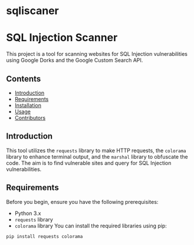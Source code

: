 # sqliscaner
# SQL Injection Scanner

This project is a tool for scanning websites for SQL Injection vulnerabilities using Google Dorks and the Google Custom Search API.

## Contents

- [Introduction](#introduction)
- [Requirements](#requirements)
- [Installation](#installation)
- [Usage](#usage)
- [Contributors](#contributors)

## Introduction

This tool utilizes the `requests` library to make HTTP requests, the `colorama` library to enhance terminal output, and the `marshal` library to obfuscate the code. The aim is to find vulnerable sites and query for SQL Injection vulnerabilities.

## Requirements

Before you begin, ensure you have the following prerequisites:

- Python 3.x
- `requests` library
- `colorama` library
You can install the required libraries using pip:

```bash
pip install requests colorama

